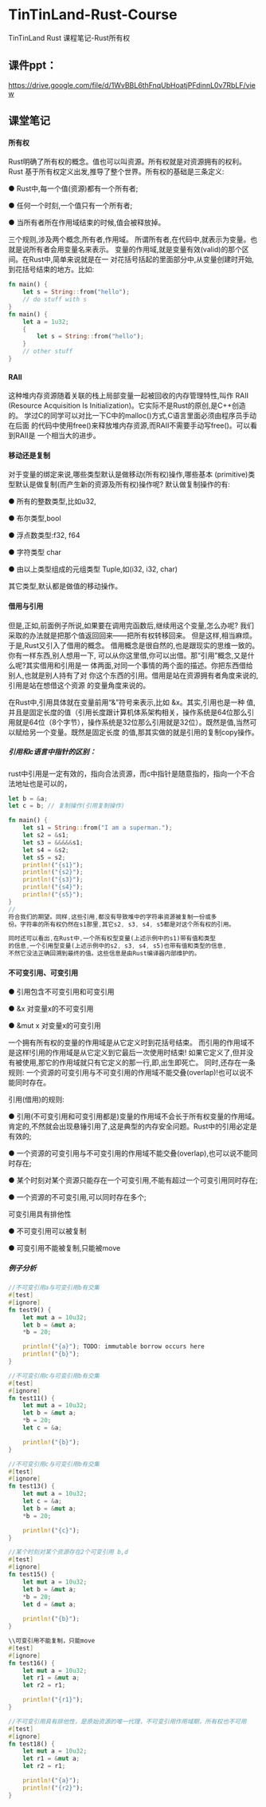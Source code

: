 # TinTinLand-Rust-Course
TinTinLand Rust 课程笔记-Rust所有权

## 课件ppt：
https://drive.google.com/file/d/1WvBBL6thFnqUbHoatjPFdinnL0v7RbLF/view

## 课堂笔记

#### 所有权
Rust明确了所有权的概念。值也可以叫资源。所有权就是对资源拥有的权利。Rust
基于所有权定义出发,推导了整个世界。所有权的基础是三条定义:

● Rust中,每一个值(资源)都有一个所有者;

● 任何一个时刻,一个值只有一个所有者;

● 当所有者所在作用域结束的时候,值会被释放掉。

三个规则,涉及两个概念,所有者,作用域。
所谓所有者,在代码中,就表示为变量。也就是说所有者会用变量名来表示。
变量的作用域,就是变量有效(valid)的那个区间。在Rust中,简单来说就是在一
对花括号括起的里面部分中,从变量创建时开始,到花括号结束的地方。比如:
```rust
fn main() {
    let s = String::from("hello");
    // do stuff with s
}
fn main() {
    let a = 1u32;
    {
        let s = String::from("hello");
    }
    // other stuff
}
```

#### RAII
这种堆内存资源随着关联的栈上局部变量一起被回收的内存管理特性,叫作 RAII
(Resource Acquisition Is Initialization)。它实际不是Rust的原创,是C++创造的。
学过C的同学可以对比一下C中的malloc()方式,C语言里面必须由程序员手动在后面
的代码中使用free()来释放堆内存资源,而RAII不需要手动写free()。可以看到RAII是
一个相当大的进步。

#### 移动还是复制
对于变量的绑定来说,哪些类型默认是做移动(所有权)操作,哪些基本
(primitive)类型默认是做复制(而产生新的资源及所有权)操作呢?
默认做复制操作的有:

● 所有的整数类型,比如u32,

● 布尔类型,bool

● 浮点数类型:f32, f64

● 字符类型 char

● 由以上类型组成的元组类型 Tuple,如(i32, i32, char)

其它类型,默认都是做值的移动操作。

#### 借用与引用
但是,正如,前面例子所说,如果要在调用完函数后,继续用这个变量,怎么办呢?
我们采取的办法就是把那个值返回回来——把所有权转移回来。
但是这样,相当麻烦。于是,Rust又引入了借用的概念。
借用概念是很自然的,也是跟现实的思维一致的。你有一样东西,别人想用一下,
可以从你这里借,你可以出借。那“引用”概念,又是什么呢?其实借用和引用是一
体两面,对同一个事情的两个面的描述。你把东西借给别人,也就是别人持有了对
你这个东西的引用。借用是站在资源拥有者角度来说的,引用是站在想借这个资源
的变量角度来说的。

在Rust中,引用具体就在变量前用“&”符号来表示,比如 &x。其实,引用也是一种
值,并且是固定长度的值（引用长度跟计算机体系架构相关，操作系统是64位那么引用就是64位（8个字节），操作系统是32位那么引用就是32位）。既然是值,当然可以赋给另一个变量。既然是固定长度
的值,那其实做的就是引用的复制copy操作。

##### 引用和c语言中指针的区别：
rust中引用是一定有效的，指向合法资源，而c中指针是随意指的，指向一个不合法地址也是可以的，
```rust
let b = &a;
let c = b; // 复制操作(引用复制操作)
```

```rust
fn main() {
    let s1 = String::from("I am a superman.");
    let s2 = &s1;
    let s3 = &&&&&s1;
    let s4 = &s2;
    let s5 = s2;
    println!("{s1}");
    println!("{s2}");
    println!("{s3}");
    println!("{s4}");
    println!("{s5}");
}
//
符合我们的期望。同样,这些引用,都没有导致堆中的字符串资源被复制一份或多
份。字符串的所有权仍然在s1那里,其它s2, s3, s4, s5都是对这个所有权的引用。

同时还可以看出,在Rust中,一个所有权型变量(上述示例中的s1)带有值和类型
的信息,一个引用型变量(上述示例中的s2, s3, s4, s5)也带有值和类型的信息,
不然它没法正确回溯到最终的值。这些信息是由Rust编译器内部维护的。
```

#### 不可变引用、可变引用
● 引用包含不可变引用和可变引用

● &x 对变量x的不可变引用

● &mut x 对变量x的可变引用

一个拥有所有权的变量的作用域是从它定义时到花括号结束。
而引用的作用域不是这样!引用的作用域是从它定义到它最后一次使用时结束!
如果它定义了,但并没有被使用,那它的作用域就只有它定义的那一行,即,出生即死亡。
同时,还存在一条规则: 一个资源的可变引用与不可变引用的作用域不能交叠(overlap)!也可以说不能同时存在。

引用(借用)的规则:

● 引用(不可变引用和可变引用都是)变量的作用域不会长于所有权变量的作用域。肯定的,不然就会出现悬锤引用了,这是典型的内存安全问题。Rust中的引用必定是有效的;

● 一个资源的可变引用与不可变引用的作用域不能交叠(overlap),也可以说不能同时存在;

● 某个时刻对某个资源只能存在一个可变引用,不能有超过一个可变引用同时存在;

● 一个资源的不可变引用,可以同时存在多个;

可变引用具有排他性

● 不可变引用可以被复制

● 可变引用不能被复制,只能被move



##### 例子分析
```rust
//不可变引用a与可变引用b有交集
#[test]
#[ignore]
fn test9() {
    let mut a = 10u32;
    let b = &mut a;
    *b = 20;

    println!("{a}"); TODO: immutable borrow occurs here
    println!("{b}");
}
```

```rust
//不可变引用c与可变引用b有交集
#[test]
#[ignore]
fn test11() {
    let mut a = 10u32;
    let b = &mut a;
    *b = 20;
    let c = &a;

    println!("{b}");
}
```

```rust
//不可变引用c与可变引用b有交集
#[test]
#[ignore]
fn test13() {
    let mut a = 10u32;
    let c = &a;
    let b = &mut a;
    *b = 20;

    println!("{c}");
}
```

```rust
//某个时刻对某个资源存在2个可变引用 b,d
#[test]
#[ignore]
fn test15() {
    let mut a = 10u32;
    let b = &mut a;
    *b = 20;
    let d = &mut a;
    
    println!("{b}");
}
```

```rust
\\可变引用不能复制，只能move
#[test]
#[ignore]
fn test16() {
    let mut a = 10u32;
    let r1 = &mut a;
    let r2 = r1;

    println!("{r1}");
}
```

```rust
//不可变引用具有排他性，是原始资源的唯一代理，不可变引用作用域期，所有权也不可用
#[test]
#[ignore]
fn test18() {
    let mut a = 10u32;
    let r1 = &mut a;
    let r2 = r1;

    println!("{a}");
    println!("{r2}");
}
```

